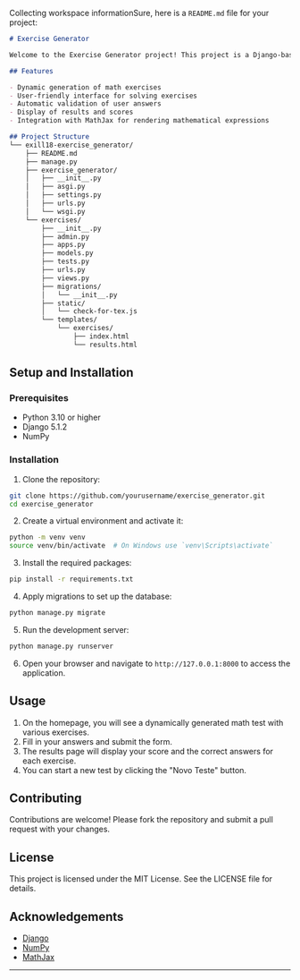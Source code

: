 Collecting workspace informationSure, here is a `README.md` file for your project:

```md
# Exercise Generator

Welcome to the Exercise Generator project! This project is a Django-based web application that dynamically generates math exercises for users to solve. It includes various types of exercises such as linear equations, quadratic equations, systems of equations, matrix operations, trigonometry, and more.

## Features

- Dynamic generation of math exercises
- User-friendly interface for solving exercises
- Automatic validation of user answers
- Display of results and scores
- Integration with MathJax for rendering mathematical expressions

## Project Structure
└── exill18-exercise_generator/
    ├── README.md
    ├── manage.py
    ├── exercise_generator/
    │   ├── __init__.py
    │   ├── asgi.py
    │   ├── settings.py
    │   ├── urls.py
    │   └── wsgi.py
    └── exercises/
        ├── __init__.py
        ├── admin.py
        ├── apps.py
        ├── models.py
        ├── tests.py
        ├── urls.py
        ├── views.py
        ├── migrations/
        │   └── __init__.py
        ├── static/
        │   └── check-for-tex.js
        └── templates/
            └── exercises/
                ├── index.html
                └── results.html

```

## Setup and Installation

### Prerequisites

- Python 3.10 or higher
- Django 5.1.2
- NumPy

### Installation

1. Clone the repository:

```sh
git clone https://github.com/yourusername/exercise_generator.git
cd exercise_generator
```

2. Create a virtual environment and activate it:

```sh
python -m venv venv
source venv/bin/activate  # On Windows use `venv\Scripts\activate`
```

3. Install the required packages:

```sh
pip install -r requirements.txt
```

4. Apply migrations to set up the database:

```sh
python manage.py migrate
```

5. Run the development server:

```sh
python manage.py runserver
```

6. Open your browser and navigate to `http://127.0.0.1:8000` to access the application.

## Usage

1. On the homepage, you will see a dynamically generated math test with various exercises.
2. Fill in your answers and submit the form.
3. The results page will display your score and the correct answers for each exercise.
4. You can start a new test by clicking the "Novo Teste" button.

## Contributing

Contributions are welcome! Please fork the repository and submit a pull request with your changes.

## License

This project is licensed under the MIT License. See the LICENSE file for details.

## Acknowledgements

- [Django](https://www.djangoproject.com/)
- [NumPy](https://numpy.org/)
- [MathJax](https://www.mathjax.org/)

---
```